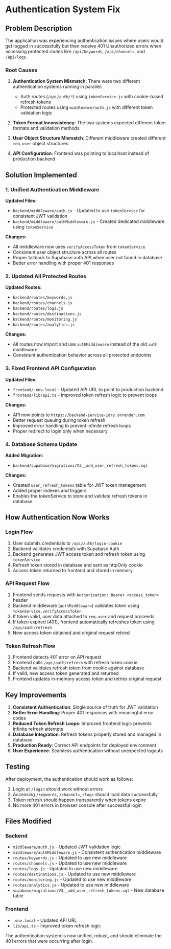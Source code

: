 # Authentication System Fix

## Problem Description

The application was experiencing authentication issues where users would get logged in successfully but then receive 401 Unauthorized errors when accessing protected routes like `/api/keywords`, `/api/channels`, and `/api/logs`.

### Root Causes

1. **Authentication System Mismatch**: There were two different authentication systems running in parallel:
   - Auth routes (`/api/auth/*`) using `tokenService.js` with cookie-based refresh tokens
   - Protected routes using `middleware/auth.js` with different token validation logic

2. **Token Format Inconsistency**: The two systems expected different token formats and validation methods

3. **User Object Structure Mismatch**: Different middleware created different `req.user` object structures

4. **API Configuration**: Frontend was pointing to localhost instead of production backend

## Solution Implemented

### 1. Unified Authentication Middleware

**Updated Files:**
- `backend/middleware/auth.js` - Updated to use `tokenService` for consistent JWT validation
- `backend/middleware/authMiddleware.js` - Created dedicated middleware using `tokenService`

**Changes:**
- All middleware now uses `verifyAccessToken` from `tokenService`
- Consistent user object structure across all routes
- Proper fallback to Supabase auth API when user not found in database
- Better error handling with proper 401 responses

### 2. Updated All Protected Routes

**Updated Routes:**
- `backend/routes/keywords.js`
- `backend/routes/channels.js` 
- `backend/routes/logs.js`
- `backend/routes/destinations.js`
- `backend/routes/monitoring.js`
- `backend/routes/analytics.js`

**Changes:**
- All routes now import and use `authMiddleware` instead of the old `auth` middleware
- Consistent authentication behavior across all protected endpoints

### 3. Fixed Frontend API Configuration

**Updated Files:**
- `frontend/.env.local` - Updated API URL to point to production backend
- `frontend/lib/api.ts` - Improved token refresh logic to prevent loops

**Changes:**
- API now points to `https://backend-service-idry.onrender.com`
- Better request queuing during token refresh
- Improved error handling to prevent infinite refresh loops
- Proper redirect to login only when necessary

### 4. Database Schema Update

**Added Migration:**
- `backend/supabase/migrations/V3__add_user_refresh_tokens.sql`

**Changes:**
- Created `user_refresh_tokens` table for JWT token management
- Added proper indexes and triggers
- Enables the tokenService to store and validate refresh tokens in database

## How Authentication Now Works

### Login Flow
1. User submits credentials to `/api/auth/login-cookie`
2. Backend validates credentials with Supabase Auth
3. Backend generates JWT access token and refresh token using `tokenService`
4. Refresh token stored in database and sent as httpOnly cookie
5. Access token returned to frontend and stored in memory

### API Request Flow
1. Frontend sends requests with `Authorization: Bearer <access_token>` header
2. Backend middleware (`authMiddleware`) validates token using `tokenService.verifyAccessToken`
3. If token valid, user data attached to `req.user` and request proceeds
4. If token expired (401), frontend automatically refreshes token using `/api/auth/refresh`
5. New access token obtained and original request retried

### Token Refresh Flow
1. Frontend detects 401 error on API request
2. Frontend calls `/api/auth/refresh` with refresh token cookie
3. Backend validates refresh token from cookie against database
4. If valid, new access token generated and returned
5. Frontend updates in-memory access token and retries original request

## Key Improvements

1. **Consistent Authentication**: Single source of truth for JWT validation
2. **Better Error Handling**: Proper 401 responses with meaningful error codes
3. **Reduced Token Refresh Loops**: Improved frontend logic prevents infinite refresh attempts
4. **Database Integration**: Refresh tokens properly stored and managed in database
5. **Production Ready**: Correct API endpoints for deployed environment
6. **User Experience**: Seamless authentication without unexpected logouts

## Testing

After deployment, the authentication should work as follows:
1. Login at `/login` should work without errors
2. Accessing `/keywords`, `/channels`, `/logs` should load data successfully
3. Token refresh should happen transparently when tokens expire
4. No more 401 errors in browser console after successful login

## Files Modified

### Backend
- `middleware/auth.js` - Updated JWT validation logic
- `middleware/authMiddleware.js` - Consistent authentication middleware
- `routes/keywords.js` - Updated to use new middleware
- `routes/channels.js` - Updated to use new middleware
- `routes/logs.js` - Updated to use new middleware
- `routes/destinations.js` - Updated to use new middleware
- `routes/monitoring.js` - Updated to use new middleware
- `routes/analytics.js` - Updated to use new middleware
- `supabase/migrations/V3__add_user_refresh_tokens.sql` - New database table

### Frontend
- `.env.local` - Updated API URL
- `lib/api.ts` - Improved token refresh logic

The authentication system is now unified, robust, and should eliminate the 401 errors that were occurring after login.